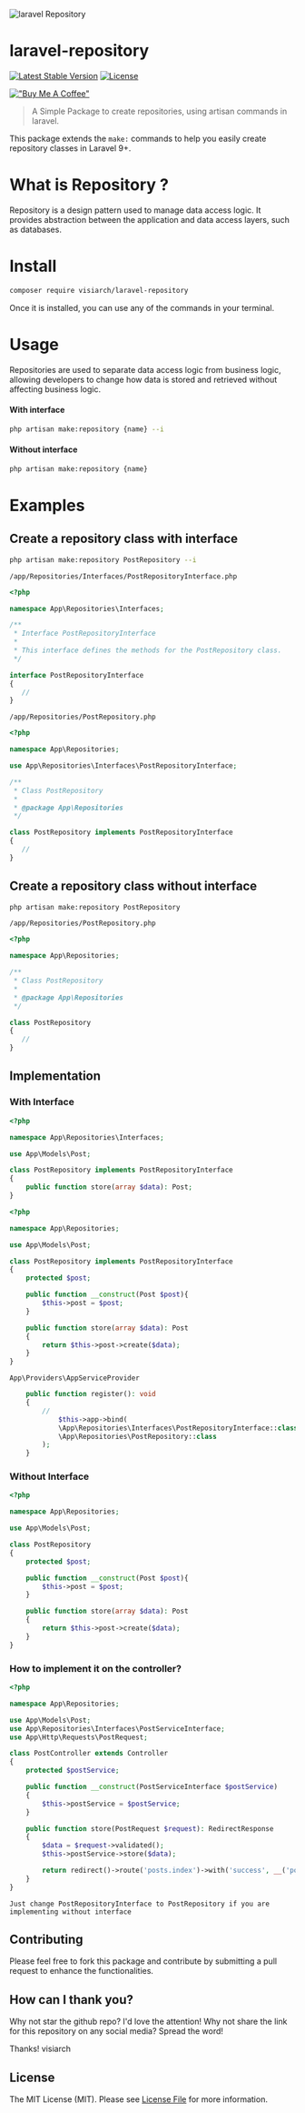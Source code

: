 ![laravel Repository](https://github.com/visiarch/laravel-repository/blob/main/images/laravel-repository-banner.png)

# laravel-repository

[![Latest Stable Version](http://poser.pugx.org/visiarch/laravel-repository/v)](https://packagist.org/packages/visiarch/laravel-repository)
[![License](http://poser.pugx.org/visiarch/laravel-repository/license)](https://packagist.org/packages/visiarch/laravel-repository)

[!["Buy Me A Coffee"](https://www.buymeacoffee.com/assets/img/custom_images/orange_img.png)](https://www.buymeacoffee.com/bagussuandana)

> A Simple Package to create repositories, using artisan commands in laravel.

This package extends the `make:` commands to help you easily create repository classes in Laravel 9+.

# What is Repository ?

Repository is a design pattern used to manage data access logic. It provides abstraction between the application and data access layers, such as databases.

# Install

```bash
composer require visiarch/laravel-repository
```

Once it is installed, you can use any of the commands in your terminal.

# Usage

Repositories are used to separate data access logic from business logic, allowing developers to change how data is stored and retrieved without affecting business logic.

#### With interface

```bash
php artisan make:repository {name} --i
```

#### Without interface

```bash
php artisan make:repository {name}
```

# Examples

## Create a repository class with interface

```bash
php artisan make:repository PostRepository --i
```

`/app/Repositories/Interfaces/PostRepositoryInterface.php`

```php
<?php

namespace App\Repositories\Interfaces;

/**
 * Interface PostRepositoryInterface
 *
 * This interface defines the methods for the PostRepository class.
 */

interface PostRepositoryInterface
{
   //
}

```

`/app/Repositories/PostRepository.php`

```php
<?php

namespace App\Repositories;

use App\Repositories\Interfaces\PostRepositoryInterface;

/**
 * Class PostRepository
 *
 * @package App\Repositories
 */

class PostRepository implements PostRepositoryInterface
{
   //
}
```

## Create a repository class without interface

```bash
php artisan make:repository PostRepository
```

`/app/Repositories/PostRepository.php`

```php
<?php

namespace App\Repositories;

/**
 * Class PostRepository
 *
 * @package App\Repositories
 */

class PostRepository
{
   //
}
```

## Implementation

### With Interface

```php
<?php

namespace App\Repositories\Interfaces;

use App\Models\Post;

class PostRepository implements PostRepositoryInterface
{
    public function store(array $data): Post;
}
```

```php
<?php

namespace App\Repositories;

use App\Models\Post;

class PostRepository implements PostRepositoryInterface
{
    protected $post;

    public function __construct(Post $post){
        $this->post = $post;
    }

    public function store(array $data): Post
    {
        return $this->post->create($data);
    }
}
```

`App\Providers\AppServiceProvider`

```php
    public function register(): void
    {
        //
            $this->app->bind(
            \App\Repositories\Interfaces\PostRepositoryInterface::class,
            \App\Repositories\PostRepository::class
        );
    }
```

### Without Interface

```php
<?php

namespace App\Repositories;

use App\Models\Post;

class PostRepository
{
    protected $post;

    public function __construct(Post $post){
        $this->post = $post;
    }

    public function store(array $data): Post
    {
        return $this->post->create($data);
    }
}
```

### How to implement it on the controller?

```php
<?php

namespace App\Repositories;

use App\Models\Post;
use App\Repositories\Interfaces\PostServiceInterface;
use App\Http\Requests\PostRequest;

class PostController extends Controller
{
    protected $postService;

    public function __construct(PostServiceInterface $postService)
    {
        $this->postService = $postService;
    }

    public function store(PostRequest $request): RedirectResponse
    {
        $data = $request->validated();
        $this->postService->store($data);

        return redirect()->route('posts.index')->with('success', __('post created'));
    }
}
```

```
Just change PostRepositoryInterface to PostRepository if you are implementing without interface
```

## Contributing

Please feel free to fork this package and contribute by submitting a pull request to enhance the functionalities.

## How can I thank you?

Why not star the github repo? I'd love the attention! Why not share the link for this repository on any social media? Spread the word!

Thanks!
visiarch

## License

The MIT License (MIT). Please see [License File](LICENSE.md) for more information.
